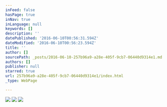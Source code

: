 ```yaml
---
inFeed: false
hasPage: true
inNav: true
inLanguage: null
keywords: []
description: ''
datePublished: '2016-06-10T00:56:31.594Z'
dateModified: '2016-06-10T00:56:23.594Z'
title: ''
author: []
sourcePath: _posts/2016-06-10-257b96a9-a28e-405f-9cb7-06440d9314e1.md
authors: []
publisher: null
starred: true
url: 257b96a9-a28e-405f-9cb7-06440d9314e1/index.html
_type: WebPage

---
```

![](https://the-grid-user-content.s3-us-west-2.amazonaws.com/d721b07e-eb45-44ab-93fb-d60d0c31495b.jpg)
![](https://the-grid-user-content.s3-us-west-2.amazonaws.com/01c3f93c-5f66-4b34-ba91-49587c3ddb0a.jpg)
![](https://the-grid-user-content.s3-us-west-2.amazonaws.com/55d8326d-4c03-4520-8ec7-1b689b4a5dd0.jpg)